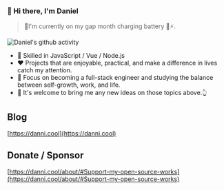 ### 👋 Hi there, I'm Daniel

>🌴I'm currently on my gap month charging battery 🔌⚡. 

![Daniel's github activity](https://github-readme-stats.vercel.app/api?username=danni-cool&theme=onedark)

- 🔨 Skilled in JavaScript / Vue / Node.js
- ❤  Projects that are enjoyable, practical, and make a difference in lives catch my attention.
- 📒 Focus on becoming a full-stack engineer and studying the balance between self-growth, work, and life.
- 👏 It's welcome to bring me any new ideas on those topics above.👆

## Blog
[https://danni.cool](https://danni.cool)

## Donate / Sponsor
[https://danni.cool/about/#Support-my-open-source-works](https://danni.cool/about/#Support-my-open-source-works)

